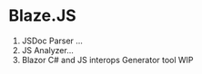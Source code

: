 # Blaze.JS
 1. JSDoc Parser ...
 2. JS Analyzer...
 2. Blazor C# and JS interops Generator tool WIP
 
